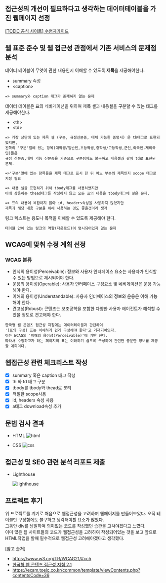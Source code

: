 ## 접근성의 개선이 필요하다고 생각하는 데이터테이블을 가진 웹페이지 선정
[[TOEIC 공식 사이트] 수험자가이드](https://exam.toeic.co.kr/common/template/viewContents.php?contentsCode=36)

## 웹 표준 준수 및 웹 접근성 관점에서 기존 서비스의 문제점 분석
데이터 테이블이 무엇이 관한 내용인지 이해할 수 있도록 <b>제목</b>을 제공해야한다.
  - summary 속성 
  - \<caption>
```
=> summary와 caption 태그가 존재하지 않는 문제
```  

데이터 테이블은 표의 네비게이션을 위하여 제목 셀과 내용셀을 구분할 수 있는 태그를 제공해야한다.
  - \<th>
  - \<td>
```
=> 가장 상단에 있는 제목 셀 (구분, 규정신분증, 대체 가능한 증명서) 은 th태그로 표현되었지만, 
왼쪽의 '구분'열에 있는 항목(대학생/일반인,초등학생,중학생/고등학생,군인,외국인.재외국민)들은 
규정 신분증,대체 가능 신분증을 기준으로 구분됨에도 불구하고 내용셀과 같이 td로 표현된 문제. 

=>'구분'열에 있는 항목들을 제목 태그로 표시 한 뒤 어느 부분의 제목인지 scope 태그로 지정 필요

=> 내용 셀을 표현하기 위해 tbody태그를 사용하였지만 
이에 상응하는 thead태그를 작성하지 않고 모든 표의 내용을 tbody태그에 넣은 문제. 

=> 표의 내용이 복잡하지 않아 id, headers속성을 사용하지 않았지만 
제목과 해당 내용 구분을 위해 사용하는 것도 좋을것이라 생각
```

링크 텍스트는 용도나 목적을 이해할 수 있도록 제공해야 한다.
```
테이블 안에 있는 링크의 역할(다운로드)이 명시되어있지 않는 문제
```

## WCAG에 맞춰 수정 계획 선정
### WCAG 분류
- 인식의 용이성(Perceivable): 정보와 사용자 인터페이스 요소는 사용자가 인식할 수 있는 방법으로 제시되어야 한다.
- 운용의 용이성(Operable): 사용자 인터페이스 구성요소 및 네비게이션은 운용 가능해야 한다.
- 이해의 용이성(Understandable): 사용자 인터페이스의 정보와 운용은 이해 가능해야 한다.
- 견고성(Robust): 콘텐츠는 보조공학을 포함한 다양한 사용자 에이전트가 해석할 수 있을 정도로 견고해야 한다.

```
한국형 웹 콘텐츠 접근성 지침에는 데이터테이블과 관련하여 
'(표의 구성) 표는 이해하기 쉽게 구성해야 한다'고 기재되어있다. 
이는 WCAG의 '이해의 용이성(Perceivable)'에 기반 한다. 
따라서 수정하고자 하는 페이지의 표는 이해하기 쉽도록 구성하며 관련한 충분한 정보를 제공할 계획이다.
```

## 웹접근성 관련 체크리스트 작성
- [x] summary 혹은 caption 태그 작성
- [x] th 와 td 태그 구분
- [x] tbody를 tbody와 thead로 분리
- [x] 적절한 scope사용
- [x] id, headers 속성 사용
- [x] a태그 download속성 추가

## 문법 검사 결과
- HTML
![html](https://user-images.githubusercontent.com/60960130/135885955-20605089-5fe5-4962-a38e-feb0cfb10749.PNG)

- CSS
![css](https://user-images.githubusercontent.com/60960130/135886035-647f9a3b-24d3-4c06-a578-624ddb5a35d2.PNG)

## 접근성 및 SEO 관련 분석 리포트 제출
- Lighthouse

  ![lighthouse](https://user-images.githubusercontent.com/60960130/135890578-6f5c1f9c-35ea-4fb2-a900-d313c2dbb274.PNG)

## 프로젝트 후기

위 프로젝트를 계기로 처음으로 웹접근성을 고려하며 웹페이지를 만들어보았다. 오직 테이블만 구성함에도 불구하고 생각해야할 요소가 많았다. <br />
그동안 div를 남발하며 의미없는 코드를 작성했던 습관을 고쳐야겠다고 느꼈다.  <br />
이미 많은 웹 사이트들의 코드가 웹접근성을 고려하여 작성되어있는 것을 보고 앞으로 HTML작업을 할때 필수적으로 웹접근성 고려해야겠다고 생각했다.

[참고 출처]
- https://www.w3.org/TR/WCAG21/#cc5
- [한국형 웹 콘텐츠 접근성 지침 2.1](http://www.kwacc.or.kr/Board/DataFile/669/Detail?page=1)
- https://exam.toeic.co.kr/common/template/viewContents.php?contentsCode=36